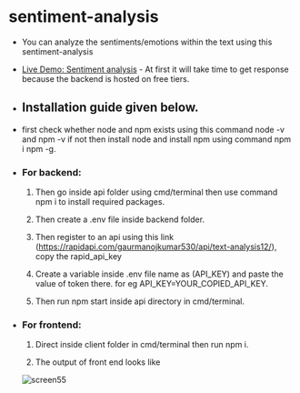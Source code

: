 # sentiment-analysis

- You can analyze the sentiments/emotions within the text using this sentiment-analysis

- [Live Demo: Sentiment analysis](https://paras248-web-sentiment-analysis.netlify.app) - At first it will take time to get response because the backend is hosted on free tiers.

- ## Installation guide given below.

- first check whether node and npm exists using this command node -v and npm -v if not then install node and install npm using command npm i npm -g.

- ### For backend: 

  1. Then go inside api folder using cmd/terminal then use command npm i to install required packages.

  2. Then create a .env file inside backend folder.

  3. Then register to an api using this link (https://rapidapi.com/gaurmanojkumar530/api/text-analysis12/), copy the rapid_api_key

  4. Create a variable inside .env file name as (API_KEY) and paste the value of token there. for eg API_KEY=YOUR_COPIED_API_KEY.

  5. Then run npm start inside api directory in cmd/terminal. 
  
 
- ### For frontend: 

  1. Direct inside client folder in cmd/terminal then run npm i.

  2. The output of front end looks like
  
  ![screen55](https://user-images.githubusercontent.com/60874409/198848992-73bf86ef-4e8d-4e27-b470-a57fbda758c1.jpg)
 
